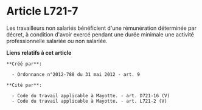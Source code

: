 # Article L721-7

Les travailleurs non salariés bénéficient d'une rémunération déterminée par décret, à condition d'avoir exercé pendant une
durée minimale une activité professionnelle salariée ou non salariée.

**Liens relatifs à cet article**

	**Créé par**:

	  - Ordonnance n°2012-788 du 31 mai 2012 - art. 9

	**Cité par**:

	  - Code du travail applicable à Mayotte. - art. D721-16 (V)
	  - Code du travail applicable à Mayotte. - art. L721-2 (V)
